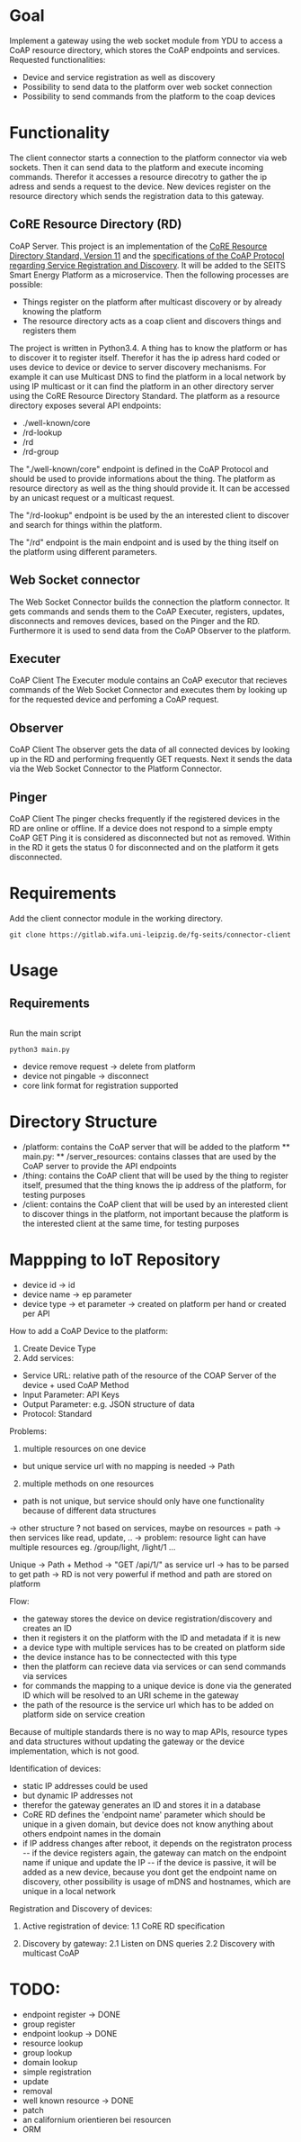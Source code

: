 # Goal
Implement a gateway using the web socket module from YDU to access a CoAP resource directory, which stores the CoAP endpoints and services.
Requested functionalities:
* Device and service registration as well as discovery
* Possibility to send data to the platform over web socket connection
* Possibility to send commands from the platform to the coap devices

# Functionality
The client connector starts a connection to the platform connector via web sockets.
Then it can send data to the platform and execute incoming commands. Therefor it accesses a resource direcotry to gather the ip adress and sends a request to the device.
New devices register on the resource directory which sends the registration data to this gateway.

## CoRE Resource Directory (RD)
CoAP Server.
This project is an implementation of the [CoRE Resource Directory Standard, Version 11](https://tools.ietf.org/html/draft-ietf-core-resource-directory-11) and the [specifications of the CoAP Protocol regarding Service Registration and Discovery](https://tools.ietf.org/html/rfc7252#page-64). It will be added to the SEITS Smart Energy Platform as a microservice. Then the following processes are possible:

* Things register on the platform after multicast discovery or by already knowing the platform
* The resource directory acts as a coap client and discovers things and registers them

The project is written in Python3.4.
A thing has to know the platform or has to discover it to register itself. Therefor it has the ip adress hard coded or uses device to device or device to server discovery mechanisms. For example it can use Multicast DNS to find the platform in a local network by using IP multicast or it can find the platform in an other directory server using the CoRE Resource Directory Standard.
The platform as a resource directory exposes several API endpoints:
* ./well-known/core
* /rd-lookup
* /rd
* /rd-group

The "./well-known/core" endpoint is defined in the CoAP Protocol and should be used to provide informations about the thing. The platform as resource directory as well as the thing should provide it. It can be accessed by an unicast request or a multicast request.

The "/rd-lookup" endpoint is be used by the an interested client to discover and search for things within the platform.

The "/rd" endpoint is the main endpoint and is used by the thing itself on the platform using different parameters.

## Web Socket connector
The Web Socket Connector builds the connection the platform connector. It gets commands and sends them to the CoAP Executer, registers, updates, disconnects and removes devices, based on the Pinger and the RD. Furthermore it is used to send data from the CoAP Observer to the platform.

## Executer
CoAP Client
The Executer module contains an CoAP executor that recieves commands of the Web Socket Connector and executes them by looking up for the requested device and perfoming a CoAP request.

## Observer
CoAP Client
The observer gets the data of all connected devices by looking up in the RD and performing frequently GET requests. Next it sends the data via the Web Socket Connector to the Platform Connector.

## Pinger
CoAP Client
The pinger checks frequently if the registered devices in the RD are online or offline. If a device does not respond to a simple empty CoAP GET Ping it is considered as disconnected but not as removed. Within in the RD it gets the status 0 for disconnected and on the platform it gets disconnected.

# Requirements
Add the client connector module in the working directory.

```shell
git clone https://gitlab.wifa.uni-leipzig.de/fg-seits/connector-client
```

# Usage
## Requirements
```
```
Run the main script
```shell
python3 main.py
```

- device remove request -> delete from platform
- device not pingable -> disconnect
- core link format for registration supported

# Directory Structure
* /platform: contains the CoAP server that will be added to the platform
** main.py:
** /server_resources: contains classes that are used by the CoAP server to provide the API endpoints
* /thing: contains the CoAP client that will be used by the thing to register itself, presumed that the thing knows the ip address of the platform, for testing purposes
* /client: contains the CoAP client that will be used by an interested client to discover things in the platform, not important because the platform is the interested client at the same time, for testing purposes

# Mappping to IoT Repository
* device id -> id
* device name -> ep parameter
* device type -> et parameter -> created on platform per hand or created per API 

How to add a CoAP Device to the platform:
1. Create Device Type
2. Add services: 
- Service URL: relative path of the resource of the COAP Server of the device + used CoAP Method  
- Input Parameter: API Keys 
- Output Parameter: e.g. JSON structure of data 
- Protocol: Standard 

Problems: 
1. multiple resources on one device 
- but unique service url with no mapping is needed -> Path 

2. multiple methods on one resources
- path is not unique, but service should only have one functionality because of different data structures  

-> other structure ? not based on services, maybe on resources = path
-> then services like read, update, ..
-> problem: resource light can have multiple resources eg. /group/light, /light/1 ...

Unique -> Path + Method -> "GET /api/1/" as service url 
-> has to be parsed to get path 
-> RD is not very powerful if method and path are stored on platform 

Flow:
- the gateway stores the device on device registration/discovery and creates an ID 
- then it registers it on the platform with the ID and metadata if it is new 
- a device type with multiple services has to be created on platform side 
- the device instance has to be connectected with this type 
- then the platform can recieve data via services or can send commands via services
- for commands the mapping to a unique device is done via the generated ID which will be resolved to an URI scheme in the gateway
- the path of the resource is the service url which has to be added on platform side on service creation

Because of multiple standards there is no way to map APIs, resource types and data structures without updating the gateway or the device implementation, which is not good.

Identification of devices:
- static IP addresses could be used 
- but dynamic IP addresses not
- therefor the gateway generates an ID and stores it in a database
- CoRE RD defines the 'endpoint name' parameter which should be unique in a given domain, but device does not know anything about others endpoint names in the domain
- if IP address changes after reboot, it depends on the registraton process
-- if the device registers again, the gateway can match on the endpoint name if unique and update the IP 
-- if the device is passive, it will be added as a new device, because you dont get the endpoint name on discovery, other possibility is usage of mDNS and hostnames, which are unique in a local network 

Registration and Discovery of devices:
1. Active registration of device:
1.1 CoRE RD specification 

2. Discovery by gateway:
2.1 Listen on DNS queries 
2.2 Discovery with multicast CoAP 


# TODO:
- endpoint register -> DONE
- group register
- endpoint lookup -> DONE
- resource lookup
- group lookup
- domain lookup
- simple registration
- update
- removal
- well known resource -> DONE
- patch
- an californium orientieren bei resourcen
- ORM

